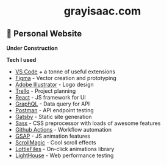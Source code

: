 <h1 align="center">
  grayisaac.com
</h1>

## 🚀 Personal Website

**Under Construction**


**Tech I used**
- [VS Code](https://code.visualstudio.com/) + a tonne of useful extensions
- [Figma](https://www.figma.com) - Vector creation and prototyping
- [Adobe Illustrator](https://www.adobe.com/au/products/illustrator.html) - Logo design
- [Trello](https://trello.com) - Project planning
- [React](https://reactjs.org/) - JS framework for UI
- [GraphQL](https://graphql.org/) - Data query for API
- [Postman](https://www.postman.com/) - API endpoint testing
- [Gatsby](https://www.gatsbyjs.com/) - Static site generation
- [Sass](https://sass-lang.com/) - CSS preprocessor with loads of awesome features
- [Github Actions](https://github.com/features/actions) - Workflow automation
- [GSAP](https://greensock.com/gsap/) - JS animation features
- [ScrollMagic](https://scrollmagic.io/) - Cool scroll effects
- [LottieFiles](https://lottiefiles.com/) - On-click animations library
- [LightHouse](https://github.com/GoogleChrome/lighthouse) - Web performance testing
  
